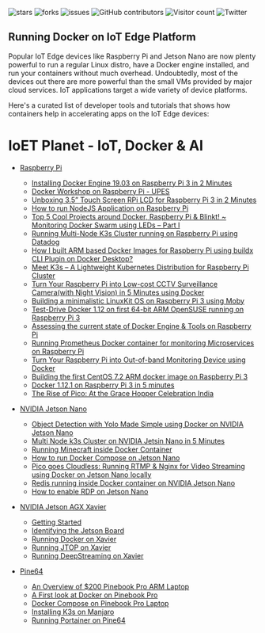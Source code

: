 ![stars](https://img.shields.io/github/stars/collabnix/docker-on-iot)
![forks](https://img.shields.io/github/forks/collabnix/docker-on-iot)
![issues](https://img.shields.io/github/issues/collabnix/docker-on-iot)
![GitHub contributors](https://img.shields.io/github/contributors/collabnix/docker-on-iot)
![Visitor count](https://shields-io-visitor-counter.herokuapp.com/badge?page=collabnix.docker-on-iot)
![Twitter](https://img.shields.io/twitter/follow/collabnix?style=social)


## Running Docker on IoT Edge Platform

Popular IoT Edge devices like Raspberry Pi and  Jetson Nano are now plenty powerful to run a regular Linux distro, have a Docker engine installed, and run your containers without much overhead. Undoubtedly, most of the devices out there are more powerful than the small VMs provided by major cloud services. IoT applications target a wide variety of device platforms. 

Here's a curated list of developer tools and tutorials that shows how containers help in accelerating apps on the IoT Edge devices:


# IoET Planet - IoT, Docker & AI

- [Raspberry Pi](https://github.com/collabnix/ioetplanet/blob/master/raspberrypi/README.md)
  - [Installing Docker Engine 19.03 on Raspberry Pi 3 in 2 Minutes](https://collabnix.com/installing-docker-18-09-3-on-raspberry-pi-in-2-minutes/)
  - [Docker Workshop on Raspberry Pi - UPES](https://collabnix.com/docker-workshop-on-iot-university-of-petroleum-and-energy-studies-dehradun/)
  - [Unboxing 3.5” Touch Screen RPi LCD for Raspberry Pi 3 in 2 Minutes](https://collabnix.com/rpi-lcd-configuration-for-raspberry-pi-3/)
  - [How to run NodeJS Application on Raspberry Pi](https://github.com/collabnix/ioetplanet/blob/master/raspberrypi/README.md)
  - [Top 5 Cool Projects around Docker, Raspberry Pi & Blinkt! ~ Monitoring Docker Swarm using LEDs – Part I](https://collabnix.com/top-5-cool-projects-around-docker-raspberry-pi-blinkt-monitoring-docker-swarm-using-leds-part-i/)
  - [Running Multi-Node K3s Cluster running on Raspberry Pi using Datadog](https://collabnix.com/monitoring-multi-node-k3s-cluster-running-on-iot-using-datadog/)
  - [How I built ARM based Docker Images for Raspberry Pi using buildx CLI Plugin on Docker Desktop?](https://collabnix.com/building-arm-based-docker-images-on-docker-desktop-made-possible-using-buildx/)
  - [Meet K3s – A Lightweight Kubernetes Distribution for Raspberry Pi Cluster](https://collabnix.com/get-started-with-k3s-a-lightweight-kubernetes-distribution-for-raspberry-pi-cluster/)
  - [Turn Your Raspberry Pi into Low-cost CCTV Surveillance Camera(with Night Vision) in 5 Minutes using Docker](https://collabnix.com/turn-your-raspberry-pi-into-low-cost-cctv-surveillance-camerawith-night-vision-in-5-minutes-using-docker/)
  - [Building a minimalistic LinuxKit OS on Raspberry Pi 3 using Moby](https://collabnix.com/building-linuxkit-os-on-raspberry-pi/)
  - [Test-Drive Docker 1.12 on first 64-bit ARM OpenSUSE running on Raspberry Pi 3](https://collabnix.com/test-drive-docker-1-12-on-first-64-bit-arm-os-running-on-raspberry-pi-3/)
  - [Assessing the current state of Docker Engine & Tools on Raspberry Pi](https://collabnix.com/assessing-the-current-state-of-docker-engine-tools-on-raspberry-pi/)
  - [Running Prometheus Docker container for monitoring Microservices on Raspberry Pi](https://collabnix.com/running-prometheus-docker-image-for-monitoring-microservices-on-raspberry-pi/)
  - [Turn Your Raspberry Pi into Out-of-band Monitoring Device using Docker](https://collabnix.com/turn-your-raspberry-pi-into-out-of-band-monitoring-device-using-docker/)
  - [Building the first CentOS 7.2 ARM docker image on Raspberry Pi 3](https://collabnix.com/running-docker-on-raspberry-pi-3-with-centos-7-as-a-base-image/)
  - [Docker 1.12.1 on Raspberry Pi 3 in 5 minutes](https://collabnix.com/docker-1-12-1-on-raspberry-pi-3-in-5-minutes/)
  - [The Rise of Pico: At the Grace Hopper Celebration India](https://collabnix.com/the-rise-of-pico-at-the-grace-hopper-celebration-india/)<br>


- [NVIDIA Jetson Nano](https://github.com/collabnix/ioetplanet/blob/master/nvidia/jetsonnano/README.md)
  - [Object Detection with Yolo Made Simple using Docker on NVIDIA Jetson Nano](https://collabnix.com/object-detection-with-yolo-using-docker-19-03-on-nvidia-jetson-nano/)
  - [Multi Node k3s Cluster on NVIDIA Jetsin Nano in 5 Minutes](https://collabnix.com/multi-node-k3s-cluster-on-nvidia-jetson-nano-in-5-minutes/)
  - [Running Minecraft inside Docker Container](https://github.com/collabnix/ioetplanet/blob/master/nvidia/jetsonnano/minecraft/README.md)
  - [How to run Docker Compose on Jetson Nano](https://github.com/collabnix/ioetplanet/blob/master/nvidia/jetsonnano/README.md#installing-docker-compose-on-nvidia-jetson-nano)
  - [Pico goes Cloudless: Running RTMP & Nginx for Video Streaming using Docker on Jetson Nano locally](https://collabnix.com/running-rtmp-nginx-for-video-streaming-using-docker-on-jetson-nano/)
  - [Redis running inside Docker container on NVIDIA Jetson Nano](https://collabnix.com/running-redis-inside-docker-container-on-jetson-nano/)
  - [How to enable RDP on Jetson Nano](https://github.com/collabnix/ioetplanet/blob/master/nvidia/jetsonnano/enable-rdp.md)<br>


- [NVIDIA Jetson AGX Xavier](https://github.com/collabnix/ioetplanet/blob/master/nvidia/jetsonxavier/README.md)
    - [Getting Started](https://github.com/collabnix/ioetplanet/blob/master/nvidia/jetsonxavier/README.md#getting-started-with-jetson-agx-xavier)
    - [Identifying the Jetson Board](https://github.com/collabnix/ioetplanet/blob/master/nvidia/jetsonxavier/README.md#identify-the-jetson-board)
    - [Running Docker on Xavier](https://github.com/collabnix/ioetplanet/blob/master/nvidia/jetsonxavier/README.md#installing-docker)
    - [Running JTOP on Xavier](https://github.com/collabnix/ioetplanet/blob/master/nvidia/jetsonxavier/README.md#installing-jtop)
    - [Running DeepStreaming on Xavier](https://github.com/collabnix/ioetplanet/blob/master/nvidia/jetsonxavier/README.md#running-the-deepstreaming-container)<br>

- [Pine64](https://github.com/collabnix/ioetplanet/blob/master/pine64/overview/README.md)

    - [An Overview of $200 Pinebook Pro ARM Laptop](https://github.com/collabnix/ioetplanet/blob/master/pine64/overview/README.md) 
    - [A First look at Docker on Pinebook Pro](https://github.com/collabnix/ioetplanet/blob/master/pine64/docker/install.md)
    - [Docker Compose on Pinebook Pro Laptop](https://github.com/collabnix/ioetplanet/blob/master/pine64/docker/install.md#installing-docker-compose)
    - [Installing K3s on Manjaro](https://github.com/collabnix/ioetplanet/blob/master/pine64/kubernetes/k3s/README.md)
    - [Running Portainer on Pine64](https://github.com/collabnix/ioetplanet/blob/master/pine64/kubernetes/k3s/README.md)








